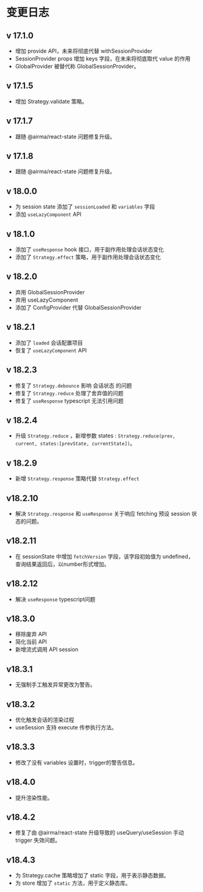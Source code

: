# 变更日志

## v 17.1.0

* 增加 provide API，未来将彻底代替 withSessionProvider
* SessionProvider props 增加 keys 字段，在未来将彻底取代 value 的作用
* GlobalProvider 被替代称 GlobalSessionProvider。

## v 17.1.5

* 增加 Strategy.validate 策略。

## v 17.1.7

* 跟随 @airma/react-state 问题修复升级。

## v 17.1.8

* 跟随 @airma/react-state 问题修复升级。

## v 18.0.0

* 为 session state 添加了 `sessionLoaded` 和 `variables` 字段
* 添加 `useLazyComponent` API

## v 18.1.0

* 添加了 `useResponse` hook 接口，用于副作用处理会话状态变化
* 添加了 `Strategy.effect` 策略，用于副作用处理会话状态变化

## v 18.2.0

* 弃用 GlobalSessionProvider
* 弃用 useLazyComponent
* 添加了 ConfigProvider 代替 GlobalSessionProvider

## v 18.2.1

* 添加了 `loaded` 会话配置项目
* 恢复了 `useLazyComponent` API

## v 18.2.3

* 修复了 `Strategy.debounce`  影响 会话状态 的问题
* 修复了 `Strategy.reduce` 处理了舍弃值的问题
* 修复了 `useResponse` typescript 无法引用问题

## v 18.2.4

* 升级 `Strategy.reduce` ，新增参数 states : `Strategy.reduce(prev, current, states:[prevState, currentState])`。

## v 18.2.9

* 新增 `Strategy.response` 策略代替 `Strategy.effect`

## v18.2.10

* 解决 `Strategy.response` 和 `useResponse` 关于响应 fetching 预设 session 状态的问题。

## v18.2.11

* 在 sessionState 中增加 `fetchVersion` 字段，该字段初始值为 undefined，查询结果返回后，以number形式增加。

## v18.2.12

* 解决 `useResponse` typescript问题

## v18.3.0

* 移除废弃 API
* 简化当前 API
* 新增流式调用 API session

## v18.3.1

* 无强制手工触发异常更改为警告。

## v18.3.2

* 优化触发会话的渲染过程
* useSession 支持 execute 传参执行方法。

## v18.3.3

* 修改了没有 variables 设置时，trigger的警告信息。

## v18.4.0

* 提升渲染性能。

## v18.4.2

* 修复了由 @airma/react-state 升级导致的 useQuery/useSession 手动 trigger 失效问题。

## v18.4.3

* 为 Strategy.cache 策略增加了 static 字段，用于表示静态数据。
* 为 store 增加了 `static` 方法，用于定义静态库。